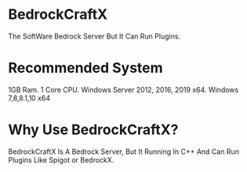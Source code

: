 # BedrockCraftX
The SoftWare Bedrock Server But It Can Run Plugins.
# Recommended System
1GB Ram.
1 Core CPU.
Windows Server 2012, 2016, 2019 x64.
Windows 7,8,8.1,10 x64
# Why Use BedrockCraftX?
BedrockCraftX Is A Bedrock Server, But It Running In C++
And Can Run Plugins Like Spigot or BedrockX.




